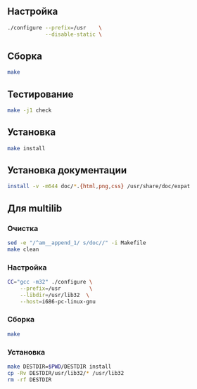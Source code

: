 <package-info :package="package" instsize showsbu2></package-info>

<script>
		new Vue({
		el: '#main',
		data: { package: {} },
		mounted: function () {
				this.getPackage('expat');
		},
		methods: {
			getPackage: function(name) {
					getPackage(name)
					.then(response => this.package = response);
			},
		}
  })
</script>

## Настройка

```bash
./configure --prefix=/usr    \
            --disable-static \
```

## Сборка

```bash
make
```

## Тестирование

```bash
make -j1 check
```

## Установка

```bash
make install
```

## Установка документации

```bash
install -v -m644 doc/*.{html,png,css} /usr/share/doc/expat
```

## Для multilib

### Очистка

```bash
sed -e "/^am__append_1/ s/doc//" -i Makefile
make clean
```

### Настройка

```bash
CC="gcc -m32" ./configure \
    --prefix=/usr         \
    --libdir=/usr/lib32  \
    --host=i686-pc-linux-gnu
```

### Сборка

```bash
make
```

### Установка

```bash
make DESTDIR=$PWD/DESTDIR install
cp -Rv DESTDIR/usr/lib32/* /usr/lib32
rm -rf DESTDIR
```
